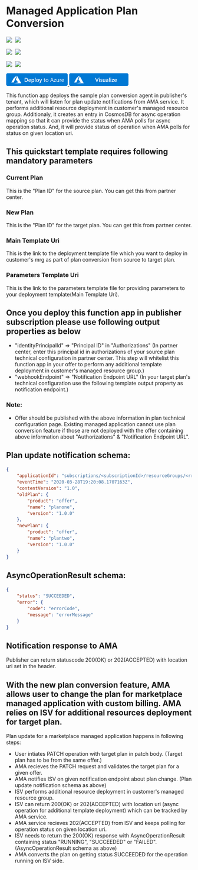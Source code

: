 # Managed Application Plan Conversion

<IMG SRC="https://azurequickstartsservice.blob.core.windows.net/badges/101-managed-application-custom-billing/PublicLastTestDate.svg" />&nbsp;
<IMG SRC="https://azurequickstartsservice.blob.core.windows.net/badges/101-managed-application-custom-billing/PublicDeployment.svg" />&nbsp;

<IMG SRC="https://azurequickstartsservice.blob.core.windows.net/badges/101-managed-application-custom-billing/FairfaxLastTestDate.svg" />&nbsp;
<IMG SRC="https://azurequickstartsservice.blob.core.windows.net/badges/101-managed-application-custom-billing/FairfaxDeployment.svg" />&nbsp;

<IMG SRC="https://azurequickstartsservice.blob.core.windows.net/badges/101-managed-application-custom-billing/BestPracticeResult.svg" />&nbsp;
<IMG SRC="https://azurequickstartsservice.blob.core.windows.net/badges/101-managed-application-custom-billing/CredScanResult.svg" />&nbsp;

<a href="https://portal.azure.com/#create/Microsoft.Template/uri/https%3A%2F%2Fraw.githubusercontent.com%2Fvayada%2Fazure-quickstart-templates%2Fvayada%2FplanConversionSample0925%2F101-managed-application-plan-conversion%2Fazuredeploy.json" target="_blank">
<img src="https://raw.githubusercontent.com/Azure/azure-quickstart-templates/master/1-CONTRIBUTION-GUIDE/images/deploytoazure.png"/>
</a>
<a href="http://armviz.io/#/?load=https%3A%2F%2Fraw.githubusercontent.com%2Fvayada%2Fazure-quickstart-templates%2Fvayada%2FplanConversionSample0925%2F101-managed-application-plan-conversion%2Fazuredeploy.json" target="_blank">
<img src="https://raw.githubusercontent.com/Azure/azure-quickstart-templates/master/1-CONTRIBUTION-GUIDE/images/visualizebutton.png"/>
</a>

This function app deploys the sample plan conversion agent in publisher's tenant, which will listen for plan update notifications from AMA service. It performs additional resource deployment in customer's managed resource group. Additionaly, it creates an entry in CosmosDB for async operation mapping so that it can provide the status when AMA polls for async operation status. And, it will provide status of operation when AMA polls for status on given location uri.

## This quickstart template requires following mandatory parameters
### Current Plan
This is the "Plan ID" for the source plan. You can get this from partner center.
### New Plan
This is the "Plan ID" for the target plan. You can get this from partner center.
### Main Template Uri
This is the link to the deployment template file which you want to deploy in customer's mrg as part of plan conversion from source to target plan.
### Parameters Template Uri
This is the link to the parameters template file for providing parameters to your deployment template(Main Template Uri).

## Once you deploy this function app in publisher subscription please use following output properties as below
+ "identityPrincipalId" => "Principal ID" in "Authorizations" (In partner center, enter this principal id in authorizations of your source plan technical configuration in partner center. This step will whitelist this function app in your offer to perform any additional template deployment in customer's managed resource group.) 
+ "webhookEndpoint" => "Notification Endpoint URL" (In your target plan's technical configuration use the following template output property as notification endpoint.)

### Note:
+ Offer should be published with the above information in plan technical configuration page. Existing managed application cannot use plan conversion feature if those are not deployed with the offer containing above information about "Authorizations" & "Notification Endpoint URL".

## Plan update notification schema:
```json
{ 
    "applicationId": "subscriptions/<subscriptionId>/resourceGroups/<rresourceGroupName>/providers/Microsoft.Solutions/applications/<applicationName>",
    "eventTime": "2020-03-28T19:20:08.1707163Z", 
    "contentVersion": "1.0", 
    "oldPlan": { 
        "product": "offer", 
        "name": "planone", 
        "version": "1.0.0" 
    }, 
    "newPlan": { 
        "product": "offer", 
        "name": "plantwo", 
        "version": "1.0.0" 
    } 
} 
```

## AsyncOperationResult schema:
```json
{ 
    "status": "SUCCEEDED",
    "error": { 
        "code": "errorCode", 
        "message": "errorMessage"
    } 
} 
```

## Notification response to AMA
Publisher can return statuscode 200(OK) or 202(ACCEPTED) with location uri set in the header.

## With the new plan conversion feature, AMA allows user to change the plan for marketplace managed application with custom billing. AMA relies on ISV for additional resources deployment for target plan.
Plan update for a marketplace managed application happens in following steps:
+ User intiates PATCH operation with target plan in patch body. (Target plan has to be from the same offer.)
+ AMA recieves the PATCH request and validates the target plan for a given offer.
+ AMA notifies ISV on given notification endpoint about plan change. (Plan update notification schema as above)
+ ISV performs additional resource deployment in customer's managed resource group.
+ ISV can return 200(OK) or 202(ACCEPTED) with location uri (async operation for additional template deployment) which can be tracked by AMA service.
+ AMA service recieves 202(ACCEPTED) from ISV and keeps polling for operation status on given location uri.
+ ISV needs to return the 200(OK) response with AsyncOperationResult containing status "RUNNING", "SUCCEEDED" or "FAILED". (AsyncOperationResult schema as above)
+ AMA converts the plan on getting status SUCCEEDED for the operation running on ISV side.

